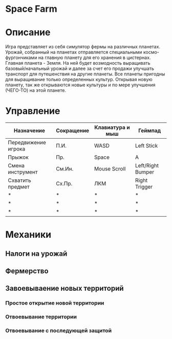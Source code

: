 # Space Farm

# Описание
Игра представляет из себя симулятор фермы на различных планетах. Урожай, собранный на планетах отправляется специальными космо-фургончиками на главную планету для его хранения в цистернах.
Главная планета - Земля. На ней будет возмодность выращивать базовый/начальный урожай и далее за счет его продажи улучшать транспорт для путешенствия на другие планеты.
Все планеты пригодны для выращивание только определенных культур. Открывая новую планету, так же открываются новые культуры и по мере улучшения (ЧЕГО-ТО) на этой планете.

# Управление
| Назначение | Сокращение | Клавиатура и мыш | Геймпад |
| --- |  --- | --- | --- |
| Передвижение игрока | П.И. | WASD | Left Stick |
| Прыжок              | Пр. | Space | A |
| Смена инструмент    | См.Ин. | Mouse Scroll | Left/Right Bumper |
| Схватить предмет    | Сх.Пр. | ЛКМ | Right Trigger |
| * | * | * | * |
| * | * | * | * |
| * | * | * | * |

# Механики

## Налоги на урожай

## Фермерство

## Завоевываение новых территорий

### Простое открытие новой территории

### Отвоевывание территории

### Отвоевывание с последующей защитой
